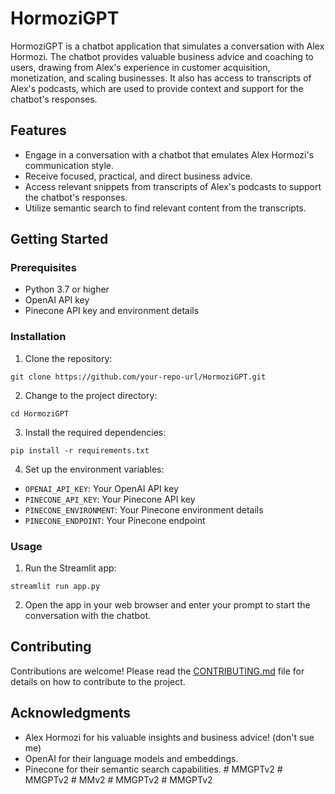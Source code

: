 # HormoziGPT

HormoziGPT is a chatbot application that simulates a conversation with Alex Hormozi. The chatbot provides valuable business advice and coaching to users, drawing from Alex's experience in customer acquisition, monetization, and scaling businesses. It also has access to transcripts of Alex's podcasts, which are used to provide context and support for the chatbot's responses.

## Features

- Engage in a conversation with a chatbot that emulates Alex Hormozi's communication style.
- Receive focused, practical, and direct business advice.
- Access relevant snippets from transcripts of Alex's podcasts to support the chatbot's responses.
- Utilize semantic search to find relevant content from the transcripts.

## Getting Started

### Prerequisites

- Python 3.7 or higher
- OpenAI API key
- Pinecone API key and environment details

### Installation

1. Clone the repository:
```
git clone https://github.com/your-repo-url/HormoziGPT.git
```
2. Change to the project directory:
```
cd HormoziGPT
```
3. Install the required dependencies:
```
pip install -r requirements.txt
```
4. Set up the environment variables:
- `OPENAI_API_KEY`: Your OpenAI API key
- `PINECONE_API_KEY`: Your Pinecone API key
- `PINECONE_ENVIRONMENT`: Your Pinecone environment details
- `PINECONE_ENDPOINT`: Your Pinecone endpoint

### Usage

1. Run the Streamlit app:
```
streamlit run app.py
```
2. Open the app in your web browser and enter your prompt to start the conversation with the chatbot.

## Contributing

Contributions are welcome! Please read the [CONTRIBUTING.md](CONTRIBUTING.md) file for details on how to contribute to the project.

## Acknowledgments

- Alex Hormozi for his valuable insights and business advice! (don't sue me)
- OpenAI for their language models and embeddings.
- Pinecone for their semantic search capabilities.
#   M M G P T v 2  
 #   M M G P T v 2  
 #   M M v 2  
 #   M M G P T v 2  
 #   M M G P T v 2  
 